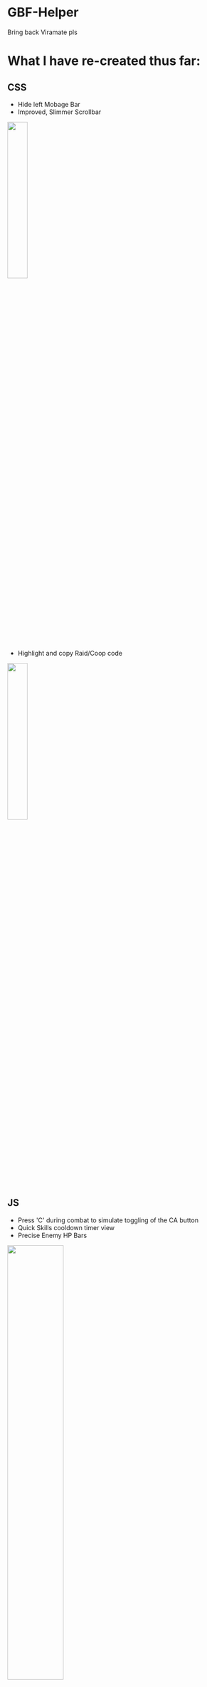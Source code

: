 # GBF-Helper
Bring back Viramate pls

# What I have re-created thus far:
 
## **CSS**
* Hide left Mobage Bar
* Improved, Slimmer Scrollbar

<img width="30%" height="30%" src="https://raw.githubusercontent.com/Nirvaxstiel/GBF-Helper/master/Keimate/images/mobagescrollbars.png">


* Highlight and copy Raid/Coop code

<img width="30%" height="30%" src="https://raw.githubusercontent.com/Nirvaxstiel/GBF-Helper/master/Keimate/images/raidcodes.png">


## **JS**
* Press 'C' during combat to simulate toggling of the CA button
* Quick Skills cooldown timer view
* Precise Enemy HP Bars

<img width="50%" height="50%" src="https://raw.githubusercontent.com/Nirvaxstiel/GBF-Helper/master/Keimate/images/battleui.png">


* Press 'R' whilst traversing through inventory weapons/summons to reset "+Mark" bonuses
* Press 'Spacebar' to accept transactional actions;
  - Trading
  - Upgrading Weapons
  - Uncapping Weapons
  - Buying
  - Accept/Ok
  
## **Work In Progress**
* Add Item tracking bar

# How to import:
1. Download Keimate folder
2. Open Chrome > Extensions (Enable Developers Mode)

<img width="30%" height="30%" src="https://raw.githubusercontent.com/Nirvaxstiel/GBF-Helper/master/Keimate/images/toExtensions.png">

<img width="30%" height="30%" src="https://raw.githubusercontent.com/Nirvaxstiel/GBF-Helper/master/Keimate/images/developermode.PNG">


3. Load Unpacked

<img width="30%" height="30%" src="https://raw.githubusercontent.com/Nirvaxstiel/GBF-Helper/master/Keimate/images/loadunpacked.PNG">


4. Choose the Keimate Folder

<img width="30%" height="30%" src="https://raw.githubusercontent.com/Nirvaxstiel/GBF-Helper/master/Keimate/images/keimatefolder.jpg">


5. ??? --> Profit

# Example of extensions (If you only want the CSS elements and avoid the scripts)
* [User Javascript and CSS](https://chrome.google.com/webstore/detail/user-javascript-and-css/nbhcbdghjpllgmfilhnhkllmkecfmpld)

# Existing Problems:
* Co-op/Co-op Raid code opens Raid information dialog before copying.
  - Try to Ctrl + C fast for now

